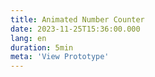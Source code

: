 ```yaml
---
title: Animated Number Counter
date: 2023-11-25T15:36:00.000
lang: en
duration: 5min
meta: 'View Prototype'
---
```


<Title />

<AnimatedNumberCounter />

